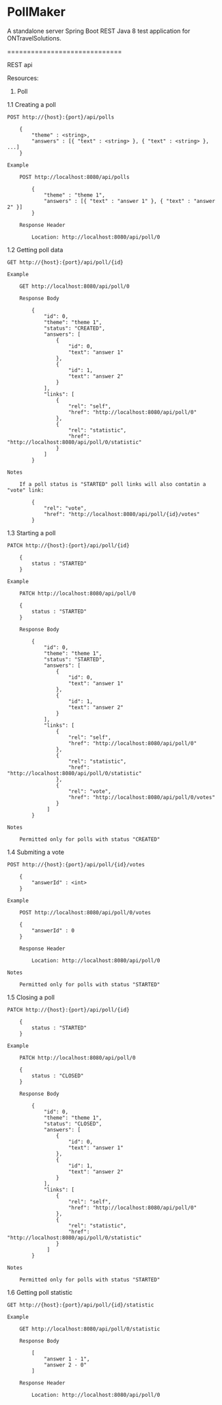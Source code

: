 # PollMaker

A standalone server Spring Boot REST Java 8 test application for ONTravelSolutions.

=============================

REST api

Resources:

1. Poll

1.1 Creating a poll

	POST http://{host}:{port}/api/polls
			
		{
			"theme" : <string>,
			"answers" : [{ "text" : <string> }, { "text" : <string> }, ...]
		}
	
	Example
	
		POST http://localhost:8080/api/polls

			{
				"theme" : "theme 1",
				"answers" : [{ "text" : "answer 1" }, { "text" : "answer 2" }]
			}
	
		Response Header
	
			Location: http://localhost:8080/api/poll/0

1.2 Getting	poll data	

	GET http://{host}:{port}/api/poll/{id}
		
	Example
	
		GET http://localhost:8080/api/poll/0
		
		Response Body
		
			{
				"id": 0,
				"theme": "theme 1",
				"status": "CREATED",
				"answers": [
					{
						"id": 0,
			      		"text": "answer 1"
			    	},
			    	{
			      		"id": 1,
			      		"text": "answer 2"
			    	}
			  	],
			  	"links": [
			    	{
			      		"rel": "self",
			      		"href": "http://localhost:8080/api/poll/0"
			    	},
			    	{
			      		"rel": "statistic",
			      		"href": "http://localhost:8080/api/poll/0/statistic"
			    	}
			  	]
			}
			
	Notes
	
		If a poll status is "STARTED" poll links will also contatin a "vote" link:
		
			{
	      		"rel": "vote",
	      		"href": "http://localhost:8080/api/poll/{id}/votes"
	    	}

1.3 Starting a poll

	PATCH http://{host}:{port}/api/poll/{id}

		{
			status : "STARTED"
		}
		
	Example
	
		PATCH http://localhost:8080/api/poll/0

		{
			status : "STARTED"
		}
		
		Response Body
	
			{
				"id": 0,
				"theme": "theme 1",
				"status": "STARTED",
				"answers": [
					{
						"id": 0,
				      	"text": "answer 1"
				   	},
				   	{
				   		"id": 1,
				      	"text": "answer 2"
				   	}
				],
				"links": [
					{
				   		"rel": "self",
				      	"href": "http://localhost:8080/api/poll/0"
				   	},
				   	{
				   		"rel": "statistic",
				   		"href": "http://localhost:8080/api/poll/0/statistic"
				   	},
				   	{
				   		"rel": "vote",
				   		"href": "http://localhost:8080/api/poll/0/votes"
				   	}
				 ]
			}
		
	Notes
	
		Permitted only for polls with status "CREATED"
	
1.4 Submiting a vote

	POST http://{host}:{port}/api/poll/{id}/votes
	
		{
			"answerId" : <int>
		}
		
	Example
	
		POST http://localhost:8080/api/poll/0/votes
	
		{
			"answerId" : 0
		}
		
		Response Header
	
			Location: http://localhost:8080/api/poll/0
			
	Notes
	
		Permitted only for polls with status "STARTED"

1.5 Closing a poll

	PATCH http://{host}:{port}/api/poll/{id}

		{
			status : "STARTED"
		}
		
	Example
	
		PATCH http://localhost:8080/api/poll/0

		{
			status : "CLOSED"
		}
		
		Response Body
	
			{
				"id": 0,
				"theme": "theme 1",
				"status": "CLOSED",
				"answers": [
					{
						"id": 0,
				      	"text": "answer 1"
				   	},
				   	{
				   		"id": 1,
				      	"text": "answer 2"
				   	}
				],
				"links": [
					{
				   		"rel": "self",
				      	"href": "http://localhost:8080/api/poll/0"
				   	},
				   	{
				   		"rel": "statistic",
				   		"href": "http://localhost:8080/api/poll/0/statistic"
				   	}
				 ]
			}
		
	Notes
	
		Permitted only for polls with status "STARTED"
		
1.6 Getting poll statistic

	GET http://{host}:{port}/api/poll/{id}/statistic
	
	Example
	
		GET http://localhost:8080/api/poll/0/statistic
		
		Response Body
		
			[
				"answer 1 - 1",
				"answer 2 - 0"
			]
			
		Response Header
	
			Location: http://localhost:8080/api/poll/0
